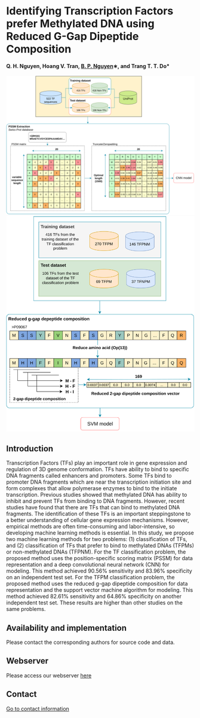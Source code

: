 # Identifying Transcription Factors prefer Methylated DNA using Reduced G-Gap Dipeptide Composition
#### Q. H. Nguyen, Hoang V. Tran, [B. P. Nguyen](https://people.wgtn.ac.nz/b.nguyen)∗, and Trang T. T. Do*


![Data representation for TF classification](TF.svg)
![Data representation for TFPM classification](TFPM.svg)

## Introduction
Transcription Factors (TFs) play an important role in gene expression and regulation of 3D genome conformation. TFs have ability to bind to specific DNA fragments called enhancers and promoters. Some TFs bind to promoter DNA fragments which are near the transcription initiation site and form complexes that allow polymerase enzymes to bind to the initiate transcription. Previous studies showed that methylated DNA has ability to inhibit and prevent TFs from binding to DNA fragments. However, recent studies have found that there are TFs that can bind to methylated DNA fragments. The identification of these TFs is an important steppingstone to a better understanding of cellular gene expression mechanisms. However, empirical methods are often time-consuming and labor-intensive, so developing machine learning methods is essential. In this study, we propose two machine learning methods for two problems: (1) classification of TFs, and (2) classification of TFs that prefer to bind to methylated DNAs (TFPMs) or non-methylated DNAs (TFPNM). For the TF classification problem, the proposed method uses the position-specific scoring matrix (PSSM) for data representation and a deep convolutional neural network (CNN) for modeling. This method achieved 90.56% sensitivity and 83.96% specificity on an independent test set. For the TFPM classification problem, the proposed method uses the reduced g-gap dipeptide composition for data representation and the support vector machine algorithm for modeling. This method achieved 82.61% sensitivity and 64.86% specificity on another independent test set. These results are higher than other studies on the same problems. 

## Availability and implementation
Please contact the corresponding authors for source code and data.

## Webserver
Please access our webserver [here](http://103.159.50.147)

## Contact 
[Go to contact information](https://homepages.ecs.vuw.ac.nz/~nguyenb5/contact.html)
